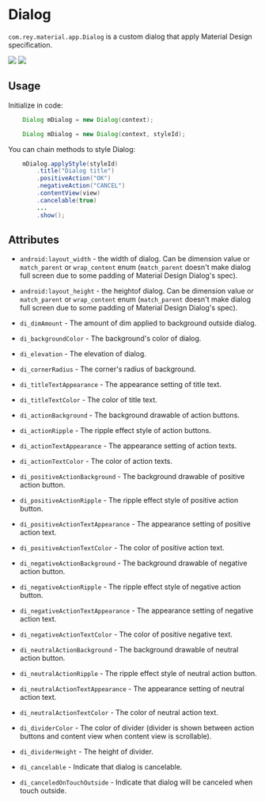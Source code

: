 Dialog 
=====================

  `com.rey.material.app.Dialog` is a custom dialog that apply Material Design specification.

![](https://github.com/rey5137/Material/blob/master/image/dialog_1.png)
![](https://github.com/rey5137/Material/blob/master/image/dialog_2.png)


Usage
------------

Initialize in code:

```java
    Dialog mDialog = new Dialog(context);

    Dialog mDialog = new Dialog(context, styleId);
```

You can chain methods to style Dialog:
```java
    mDialog.applyStyle(styleId)
        .title("Dialog title")
        .positiveAction("OK")
        .negativeAction("CANCEL")
        .contentView(view)
        .cancelable(true)
        ...
        .show();
```

Attributes
------------
* `android:layout_width` - the width of dialog. Can be dimension value or `match_parent` or `wrap_content` enum (`match_parent` doesn't make dialog full screen due to some padding of Material Design Dialog's spec).

* `android:layout_height` - the heightof dialog. Can be dimension value or `match_parent` or `wrap_content` enum (`match_parent` doesn't make dialog full screen due to some padding of Material Design Dialog's spec).

* `di_dimAmount` - The amount of dim applied to background outside dialog.

* `di_backgroundColor` - The background's color of dialog.

* `di_elevation` - The elevation of dialog.

* `di_cornerRadius` - The corner's radius of background.

* `di_titleTextAppearance` - The appearance setting of title text.

* `di_titleTextColor` - The color of title text.

* `di_actionBackground` - The background drawable of action buttons.

* `di_actionRipple` - The ripple effect style of action buttons.

* `di_actionTextAppearance` - The appearance setting of action texts.

* `di_actionTextColor` - The color of action texts.

* `di_positiveActionBackground` - The background drawable of positive action button.

* `di_positiveActionRipple` - The ripple effect style of positive action button.

* `di_positiveActionTextAppearance` - The appearance setting of positive action text.

* `di_positiveActionTextColor` - The color of positive action text.

* `di_negativeActionBackground` - The background drawable of negative action button.

* `di_negativeActionRipple` - The ripple effect style of negative action button.

* `di_negativeActionTextAppearance` - The appearance setting of negative action text.

* `di_negativeActionTextColor` - The color of positive negative text.

* `di_neutralActionBackground` - The background drawable of neutral action button.

* `di_neutralActionRipple` - The ripple effect style of neutral action button.

* `di_neutralActionTextAppearance` - The appearance setting of neutral action text.

* `di_neutralActionTextColor` - The color of neutral action text.

* `di_dividerColor` - The color of divider (divider is shown between action buttons and content view when content view is scrollable).

* `di_dividerHeight` - The height of divider.

* `di_cancelable` - Indicate that dialog is cancelable.

* `di_canceledOnTouchOutside` - Indicate that dialog will be canceled when touch outside.